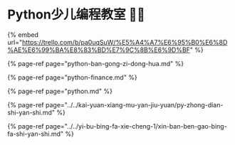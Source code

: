 # Python少儿编程教室 👩‍🏫

{% embed url="https://trello.com/b/pa0uqSuW/%E5%A4%A7%E6%95%B0%E6%8D%AE%E6%99%BA%E8%83%BD%E7%9C%8B%E6%9D%BF" %}

{% page-ref page="python-ban-gong-zi-dong-hua.md" %}

{% page-ref page="python-finance.md" %}

{% page-ref page="python.md" %}

{% page-ref page="../../kai-yuan-xiang-mu-yan-jiu-yuan/py-zhong-dian-shi-yan-shi.md" %}



{% page-ref page="../../yi-bu-bing-fa-xie-cheng-1/xin-ban-ben-gao-bing-fa-shi-yan-shi.md" %}



